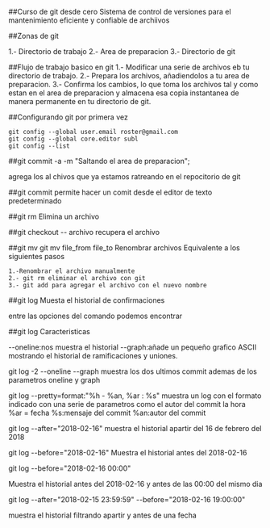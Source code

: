 ##Curso de git desde cero
Sistema de control de versiones para el mantenimiento eficiente y confiable de archiivos 

##Zonas de git

1.- Directorio de trabajo
2.- Area de preparacion 
3.- Directorio de git

##Flujo de trabajo basico en git 
1.- Modificar una serie de archivos eb tu directorio de trabajo.
2.- Prepara los archivos, añadiendolos a tu area de preparacion.
3.- Confirma los cambios, lo que toma los archivos tal y como estan en el area de preparacion y almacena esa copia instantanea de manera permanente en tu directorio de git.

##Configurando git por primera vez 
```git config --global user.name "John Doe"
git config --global user.email roster@gmail.com
git config --global core.editor subl
git config --list
```


##git commit -a  -m  "Saltando el area de preparacion";

   agrega los al chivos que ya estamos ratreando en el repocitorio de git 


##git commit 
   permite hacer un comit desde el editor de texto predeterminado

##git rm
Elimina  un archivo

##git checkout -- archivo
recupera el archivo 

##git mv 
git mv file_from file_to
Renombrar archivos
Equivalente a los siguientes pasos
```
1.-Renombrar el archivo manualmente
2.- git rm eliminar el archivo con git
3.- git add para agregar el archivo con el nuevo nombre
```
##git log 
Muesta el historial de confirmaciones

entre las opciones del comando podemos encontrar 

##git log Caracteristicas

--oneline:nos muestra el historial 
--graph:añade un pequeño grafico  ASCII mostrando el historial de ramificaciones y uniones.


git log -2 --oneline --graph
muestra los dos ultimos commit ademas de los parametros oneline y graph

git log --pretty=format:"%h - %an, %ar : %s"
muestra un log con el formato indicado con una serie de parametros como el autor del commit la hora  
%ar = fecha
%s:mensaje del commit
%an:autor del commit

git log --after="2018-02-16"
muestra el historial apartir del 16 de febrero del 2018

git log --before="2018-02-16"
Muestra el historial antes del 2018-02-16

git log --before="2018-02-16 00:00"

Muestra el historial antes del 2018-02-16 y antes de las 00:00 del mismo dia 

git log --after="2018-02-15 23:59:59" --before="2018-02-16 19:00:00"

muestra el historial filtrando apartir y antes de una fecha 














